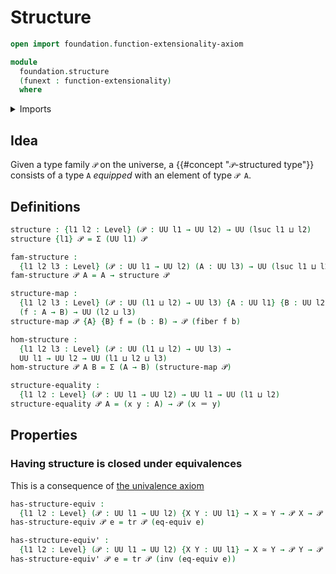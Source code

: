 # Structure

```agda
open import foundation.function-extensionality-axiom

module
  foundation.structure
  (funext : function-extensionality)
  where
```

<details><summary>Imports</summary>

```agda
open import foundation.dependent-pair-types
open import foundation.univalence funext
open import foundation.universe-levels

open import foundation-core.equivalences
open import foundation-core.fibers-of-maps
open import foundation-core.identity-types
open import foundation-core.transport-along-identifications
```

</details>

## Idea

Given a type family `𝒫` on the universe, a {{#concept "`𝒫`-structured type"}}
consists of a type `A` _equipped_ with an element of type `𝒫 A`.

## Definitions

```agda
structure : {l1 l2 : Level} (𝒫 : UU l1 → UU l2) → UU (lsuc l1 ⊔ l2)
structure {l1} 𝒫 = Σ (UU l1) 𝒫

fam-structure :
  {l1 l2 l3 : Level} (𝒫 : UU l1 → UU l2) (A : UU l3) → UU (lsuc l1 ⊔ l2 ⊔ l3)
fam-structure 𝒫 A = A → structure 𝒫

structure-map :
  {l1 l2 l3 : Level} (𝒫 : UU (l1 ⊔ l2) → UU l3) {A : UU l1} {B : UU l2}
  (f : A → B) → UU (l2 ⊔ l3)
structure-map 𝒫 {A} {B} f = (b : B) → 𝒫 (fiber f b)

hom-structure :
  {l1 l2 l3 : Level} (𝒫 : UU (l1 ⊔ l2) → UU l3) →
  UU l1 → UU l2 → UU (l1 ⊔ l2 ⊔ l3)
hom-structure 𝒫 A B = Σ (A → B) (structure-map 𝒫)

structure-equality :
  {l1 l2 : Level} (𝒫 : UU l1 → UU l2) → UU l1 → UU (l1 ⊔ l2)
structure-equality 𝒫 A = (x y : A) → 𝒫 (x ＝ y)
```

## Properties

### Having structure is closed under equivalences

This is a consequence of [the univalence axiom](foundation.univalence.md)

```agda
has-structure-equiv :
  {l1 l2 : Level} (𝒫 : UU l1 → UU l2) {X Y : UU l1} → X ≃ Y → 𝒫 X → 𝒫 Y
has-structure-equiv 𝒫 e = tr 𝒫 (eq-equiv e)

has-structure-equiv' :
  {l1 l2 : Level} (𝒫 : UU l1 → UU l2) {X Y : UU l1} → X ≃ Y → 𝒫 Y → 𝒫 X
has-structure-equiv' 𝒫 e = tr 𝒫 (inv (eq-equiv e))
```
